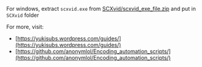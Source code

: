 For windows, extract `scxvid.exe` from [SCXvid/scxvid_exe_file.zip](/SCXvid/scxvid_exe_file.zip) and put in `SCXvid` folder

For more, visit:
- [https://yukisubs.wordpress.com/guides/](https://yukisubs.wordpress.com/guides/)
- [https://github.com/anonymlol/Encoding_automation_scripts/](https://github.com/anonymlol/Encoding_automation_scripts/)
